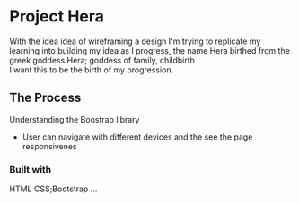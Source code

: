 # Project Hera

With the idea idea of wireframing a design I'm trying to replicate my learning into building my idea as I progress, the name Hera birthed from the greek goddess Hera; goddess of family, childbirth  
I want this to be the birth of my progression.
## The Process
Understanding the Boostrap library
- User can navigate with different devices and the see the page responsivenes
### Built with
HTML 
CSS;Bootstrap
...
